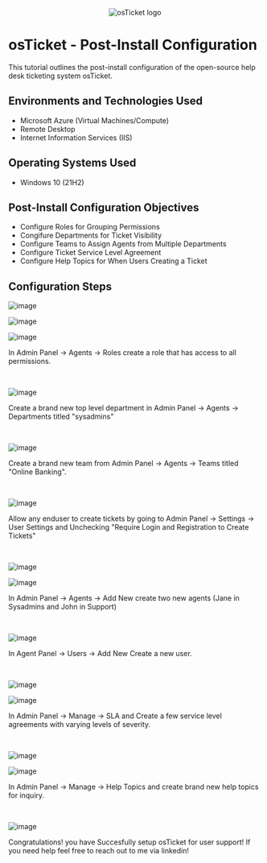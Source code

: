 <p align="center">
<img src="https://i.imgur.com/Clzj7Xs.png" alt="osTicket logo"/>
</p>

<h1>osTicket - Post-Install Configuration</h1>
This tutorial outlines the post-install configuration of the open-source help desk ticketing system osTicket.<br />



<h2>Environments and Technologies Used</h2>

- Microsoft Azure (Virtual Machines/Compute)
- Remote Desktop
- Internet Information Services (IIS)

<h2>Operating Systems Used </h2>

- Windows 10</b> (21H2)

<h2>Post-Install Configuration Objectives</h2>

- Configure Roles for Grouping Permissions
- Congifure Departments for Ticket Visibility
- Configure Teams to Assign Agents from Multiple Departments
- Configure Ticket Service Level Agreement
- Configure Help Topics for When Users Creating a Ticket

<h2>Configuration Steps</h2>

![image](https://github.com/user-attachments/assets/34958153-6b84-4875-b0cb-e503e10f8a07)

![image](https://github.com/user-attachments/assets/f281c635-62e1-4efa-84b8-9349935c07fd)

![image](https://github.com/user-attachments/assets/f07f00ef-44e8-473a-9b2b-949bc7667460)



</p>
<p>
In Admin Panel -> Agents -> Roles create a role that has access to all permissions.
</p>
<br />

![image](https://github.com/user-attachments/assets/de12c7ea-6c22-4da7-972f-4b803f074ff5)


</p>
<p>
Create a brand new top level department in Admin Panel -> Agents -> Departments titled "sysadmins"
</p>
<br />


![image](https://github.com/user-attachments/assets/3d982755-63fd-49ff-947d-e48cd80e9461)

</p>
<p>
Create a brand new team from Admin Panel -> Agents -> Teams titled "Online Banking".
</p>
<br />

![image](https://github.com/user-attachments/assets/63bec4f4-82ed-409b-bcfe-953690fe3482)

</p>
<p>
Allow any enduser to create tickets by going to Admin Panel -> Settings -> User Settings and Unchecking "Require Login and Registration to Create Tickets"
</p>
<br />

![image](https://github.com/user-attachments/assets/504fdaae-247d-4fce-ac7f-0009beabd5db)

![image](https://github.com/user-attachments/assets/c3118ead-4d3d-439a-a4e5-f1e78fee1425)


</p>
<p>
In Admin Panel -> Agents -> Add New create two new agents (Jane in Sysadmins and John in Support)
</p>
<br />

![image](https://github.com/user-attachments/assets/dcca9592-20fa-4ae1-b2f6-2805034f5ac7)

</p>
<p>
In Agent Panel -> Users -> Add New Create a new user.
</p>
<br />

![image](https://github.com/user-attachments/assets/8c9b174a-e7dc-4cee-a7b1-5e017cab2857)

![image](https://github.com/user-attachments/assets/342813a8-191b-4d38-8775-471b683c1bbe)

</p>
<p>
In Admin Panel -> Manage -> SLA and Create a few service level agreements with varying levels of severity.
</p>
<br />

![image](https://github.com/user-attachments/assets/58a93abd-e26e-4e44-83a5-83d83d550dab)

![image](https://github.com/user-attachments/assets/29996e09-0da2-43e3-9f98-d7da30c97758)

</p>
<p>
In Admin Panel -> Manage -> Help Topics and create brand new help topics for inquiry.
</p>
<br />

![image](https://github.com/user-attachments/assets/21204415-a6ef-4031-afcd-05e55966a1ca)

Congratulations! you have Succesfully setup osTicket for user support! If you need help feel free to reach out to me via linkedin!






